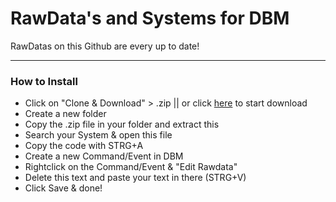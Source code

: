 # RawData's and Systems for DBM
RawDatas on this Github are every up to date!
__________
### How to Install
- Click on "Clone & Download" > .zip || or click [here](https://github.com/MauriceX24/DBM/archive/master.zip) to start download
- Create a new folder
- Copy the .zip file in your folder and extract this
- Search your System & open this file
- Copy the code with STRG+A
- Create a new Command/Event in DBM
- Rightclick on the Command/Event & "Edit Rawdata"
- Delete this text and paste your text in there (STRG+V)
- Click Save & done!

